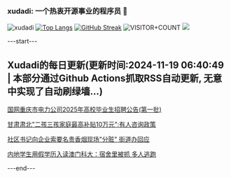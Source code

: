 ### xudadi: 一个热衷开源事业的程序员 👋

![xudadi](https://github-readme-stats-git-masterorgs-github-readme-stats-team.vercel.app/api?username=xudadi)
[![Top Langs](https://github-readme-stats.vercel.app/api/top-langs/?username=xudadi)](https://github.com/anuraghazra/github-readme-stats)
[![GitHub Streak](https://streak-stats.demolab.com?user=xudadi&locale=zh_Hans)](https://git.io/streak-stats)
![VISITOR+COUNT](https://komarev.com/ghpvc/?username=xudadi&label=VISITOR+COUNT)
![](https://raw.githubusercontent.com/xudadi/xudadi/main/assets/github-contribution-grid-snake.svg)


---start---

## Xudadi的每日更新(更新时间:2024-11-19 06:40:49 | 本部分通过Github Actions抓取RSS自动更新, 无意中实现了自动刷绿墙...)

[国网重庆市电力公司2025年高校毕业生招聘公告(第一批)](https://www.gongkaoleida.com/article/2198691)

[甘肃肃北"二孩三孩家庭最高补贴10万元":有人咨询政策](https://m.163.com/news/article/JHACE4IR051492T3.html)

[社区书记向企业索要名贵香烟现场"分赃" 街道办回应](https://m.163.com/news/article/JHA8413I053469M5.html)

[内地学生用假学历入读澳门科大：宿舍里被抓 多人逃跑](https://m.163.com/news/article/JHA71BI905129QAF.html)

---end---
